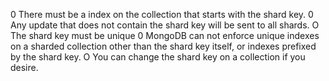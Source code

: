 0 There must be a index on the collection that starts with the shard key.
0 Any update that does not contain the shard key will be sent to all shards.
O The shard key must be unique
0 MongoDB can not enforce unique indexes on a sharded collection other than the shard key itself, or indexes prefixed by the shard key.
O You can change the shard key on a collection if you desire.